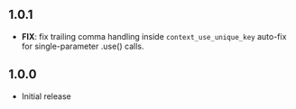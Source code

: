 ## 1.0.1

 - **FIX**: fix trailing comma handling inside `context_use_unique_key` auto-fix for single-parameter .use() calls.

## 1.0.0

 - Initial release

